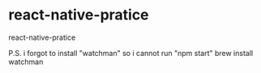# react-native-pratice
react-native-pratice




P.S. i forgot to install "watchman" so i cannot run "npm start"
brew install watchman
